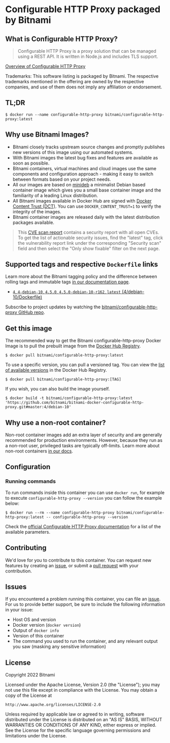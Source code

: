 # Configurable HTTP Proxy packaged by Bitnami

## What is Configurable HTTP Proxy?

> Configurable HTTP Proxy is a proxy solution that can be managed using a REST API. It is written in Node.js and includes TLS support.

[Overview of Configurable HTTP Proxy](https://github.com/jupyterhub/configurable-http-proxy)

Trademarks: This software listing is packaged by Bitnami. The respective trademarks mentioned in the offering are owned by the respective companies, and use of them does not imply any affiliation or endorsement.

## TL;DR

```console
$ docker run --name configurable-http-proxy bitnami/configurable-http-proxy:latest
```

## Why use Bitnami Images?

* Bitnami closely tracks upstream source changes and promptly publishes new versions of this image using our automated systems.
* With Bitnami images the latest bug fixes and features are available as soon as possible.
* Bitnami containers, virtual machines and cloud images use the same components and configuration approach - making it easy to switch between formats based on your project needs.
* All our images are based on [minideb](https://github.com/bitnami/minideb) a minimalist Debian based container image which gives you a small base container image and the familiarity of a leading Linux distribution.
* All Bitnami images available in Docker Hub are signed with [Docker Content Trust (DCT)](https://docs.docker.com/engine/security/trust/content_trust/). You can use `DOCKER_CONTENT_TRUST=1` to verify the integrity of the images.
* Bitnami container images are released daily with the latest distribution packages available.


> This [CVE scan report](https://quay.io/repository/bitnami/configurable-http-proxy?tab=tags) contains a security report with all open CVEs. To get the list of actionable security issues, find the "latest" tag, click the vulnerability report link under the corresponding "Security scan" field and then select the "Only show fixable" filter on the next page.

## Supported tags and respective `Dockerfile` links

Learn more about the Bitnami tagging policy and the difference between rolling tags and immutable tags [in our documentation page](https://docs.bitnami.com/tutorials/understand-rolling-tags-containers/).


* [`4`, `4-debian-10`, `4.5.0`, `4.5.0-debian-10-r162`, `latest` (4/debian-10/Dockerfile)](https://github.com/bitnami/bitnami-docker-configurable-http-proxy/blob/4.5.0-debian-10-r162/4/debian-10/Dockerfile)

Subscribe to project updates by watching the [bitnami/configurable-http-proxy GitHub repo](https://github.com/bitnami/bitnami-docker-configurable-http-proxy).

## Get this image

The recommended way to get the Bitnami configurable-http-proxy Docker Image is to pull the prebuilt image from the [Docker Hub Registry](https://hub.docker.com/r/bitnami/configurable-http-proxy).

```console
$ docker pull bitnami/configurable-http-proxy:latest
```

To use a specific version, you can pull a versioned tag. You can view the [list of available versions](https://hub.docker.com/r/bitnami/configurable-http-proxy/tags/) in the Docker Hub Registry.

```console
$ docker pull bitnami/configurable-http-proxy:[TAG]
```

If you wish, you can also build the image yourself.

```console
$ docker build -t bitnami/configurable-http-proxy:latest 'https://github.com/bitnami/bitnami-docker-configurable-http-proxy.git#master:4/debian-10'
```

## Why use a non-root container?

Non-root container images add an extra layer of security and are generally recommended for production environments. However, because they run as a non-root user, privileged tasks are typically off-limits. Learn more about non-root containers [in our docs](https://docs.bitnami.com/tutorials/work-with-non-root-containers/).

## Configuration

### Running commands

To run commands inside this container you can use `docker run`, for example to execute `configurable-http-proxy --version` you can follow the example below:

```console
$ docker run --rm --name configurable-http-proxy bitnami/configurable-http-proxy:latest -- configurable-http-proxy --version
```

Check the [official Configurable HTTP Proxy documentation](https://github.com/jupyterhub/configurable-http-proxy#command-line-options) for a list of the available parameters.

## Contributing

We'd love for you to contribute to this container. You can request new features by creating an [issue](https://github.com/bitnami/bitnami-docker-configurable-http-proxy/issues), or submit a [pull request](https://github.com/bitnami/bitnami-docker-configurable-http-proxy/pulls) with your contribution.

## Issues

If you encountered a problem running this container, you can file an [issue](https://github.com/bitnami/bitnami-docker-configurable-http-proxy/issues/new). For us to provide better support, be sure to include the following information in your issue:

- Host OS and version
- Docker version (`docker version`)
- Output of `docker info`
- Version of this container
- The command you used to run the container, and any relevant output you saw (masking any sensitive information)

## License

Copyright 2022 Bitnami

Licensed under the Apache License, Version 2.0 (the "License");
you may not use this file except in compliance with the License.
You may obtain a copy of the License at

    http://www.apache.org/licenses/LICENSE-2.0

Unless required by applicable law or agreed to in writing, software
distributed under the License is distributed on an "AS IS" BASIS,
WITHOUT WARRANTIES OR CONDITIONS OF ANY KIND, either express or implied.
See the License for the specific language governing permissions and
limitations under the License.
